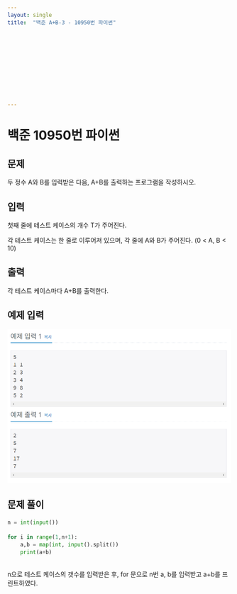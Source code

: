 ```yaml
---
layout: single
title:  "백준 A+B-3 - 10950번 파이썬"










---
```


# 백준 10950번 파이썬



## 문제

두 정수 A와 B를 입력받은 다음, A+B를 출력하는 프로그램을 작성하시오.



## 입력

첫째 줄에 테스트 케이스의 개수 T가 주어진다.

각 테스트 케이스는 한 줄로 이루어져 있으며, 각 줄에 A와 B가 주어진다. (0 < A, B < 10)



## 출력

각 테스트 케이스마다 A+B를 출력한다.



## 예제 입력

![baekjoon10950](../images/2021-10-21-baekjoon10950/baekjoon10950.PNG)

## **문제 풀이**



```python
n = int(input())

for i in range(1,n+1):
	a,b = map(int, input().split())
	print(a+b)
    
```

n으로 테스트 케이스의 갯수를 입력받은 후, for 문으로 n번  a, b를 입력받고 a+b를 프린트하였다.


